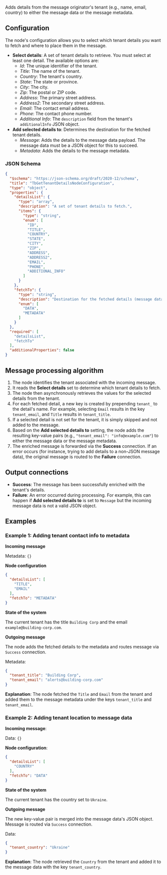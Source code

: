 Adds details from the message originator's tenant (e.g., name, email, country) to either the message data or the message metadata.

## Configuration

The node's configuration allows you to select which tenant details you want to fetch and where to place them in the message.

- **Select details**: A set of tenant details to retrieve. You must select at least one detail. The available options are:
    * *Id*: The unique identifier of the tenant.
    * *Title*: The name of the tenant.
    * *Country*: The tenant's country.
    * *State*: The state or province.
    * *City*: The city.
    * *Zip*: The postal or ZIP code.
    * *Address*: The primary street address.
    * *Address2*: The secondary street address.
    * *Email*: The contact email address.
    * *Phone*: The contact phone number.
    * *Additional Info*: The `description` field from the tenant's `additionalInfo` JSON object.
- **Add selected details to**: Determines the destination for the fetched tenant details.
    * *Message*: Adds the details to the message data payload. The message data must be a JSON object for this to succeed.
    * *Metadata*: Adds the details to the message metadata.

### JSON Schema

```json
{
  "$schema": "https://json-schema.org/draft/2020-12/schema",
  "title": "TbGetTenantDetailsNodeConfiguration",
  "type": "object",
  "properties": {
    "detailsList": {
      "type": "array",
      "description": "A set of tenant details to fetch.",
      "items": {
        "type": "string",
        "enum": [
          "ID",
          "TITLE",
          "COUNTRY",
          "STATE",
          "CITY",
          "ZIP",
          "ADDRESS",
          "ADDRESS2",
          "EMAIL",
          "PHONE",
          "ADDITIONAL_INFO"
        ]
      }
    },
    "fetchTo": {
      "type": "string",
      "description": "Destination for the fetched details (message data or metadata).",
      "enum": [
        "DATA",
        "METADATA"
      ]
    }
  },
  "required": [
    "detailsList",
    "fetchTo"
  ],
  "additionalProperties": false
}
```

## Message processing algorithm

1. The node identifies the tenant associated with the incoming message.
2. It reads the **Select details** set to determine which tenant details to fetch.
3. The node then asynchronously retrieves the values for the selected details from the tenant.
4. For each fetched detail, a new key is created by prepending `tenant_` to the detail's name. For example, selecting `Email` results in the key `tenant_email`, and `Title` results
   in `tenant_title`.
5. If a selected detail is not set for the tenant, it is simply skipped and not added to the message.
6. Based on the **Add selected details to** setting, the node adds the resulting key-value pairs (e.g., `"tenant_email": "info@example.com"`) to either the message data or the
   message metadata.
7. The enriched message is forwarded via the **Success** connection. If an error occurs (for instance, trying to add details to a non-JSON message data), the original message is
   routed to the **Failure** connection.

## Output connections

- **Success**: The message has been successfully enriched with the tenant's details.
- **Failure**: An error occurred during processing. For example, this can happen if **Add selected details to** is set to `Message` but the incoming message data is not a valid
  JSON object.

## Examples

### Example 1: Adding tenant contact info to metadata

**Incoming message**

Metadata: `{}`

**Node configuration**

```json
{
  "detailsList": [
    "TITLE",
    "EMAIL"
  ],
  "fetchTo": "METADATA"
}
```

**State of the system**

The current tenant has the title `Building Corp` and the email `example@building-corp.com`.

**Outgoing message**

The node adds the fetched details to the metadata and routes message via `Success` connection.

Metadata:

```json
{
  "tenant_title": "Building Corp",
  "tenant_email": "alerts@building-corp.com"
}
```

**Explanation**: The node fetched the `Title` and `Email` from the tenant and added them to the message metadata under the keys `tenant_title` and `tenant_email`.

### Example 2: Adding tenant location to message data

**Incoming message**:

Data: `{}`

**Node configuration**:

```json
{
  "detailsList": [
    "COUNTRY"
  ],
  "fetchTo": "DATA"
}
```

**State of the system**

The current tenant has the country set to `Ukraine`.

**Outgoing message**

The new key-value pair is merged into the message data's JSON object. Message is routed via `Success` connection.

Data:

```json
{
  "tenant_country": "Ukraine"
}
```

**Explanation**: The node retrieved the `Country` from the tenant and added it to the message data with the key `tenant_country`.
